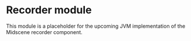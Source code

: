 # Recorder module

This module is a placeholder for the upcoming JVM implementation of the Midscene recorder component.
